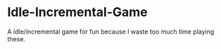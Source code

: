 # Idle-Incremental-Game

A idle/incremental game for fun because I waste too much time playing these.
